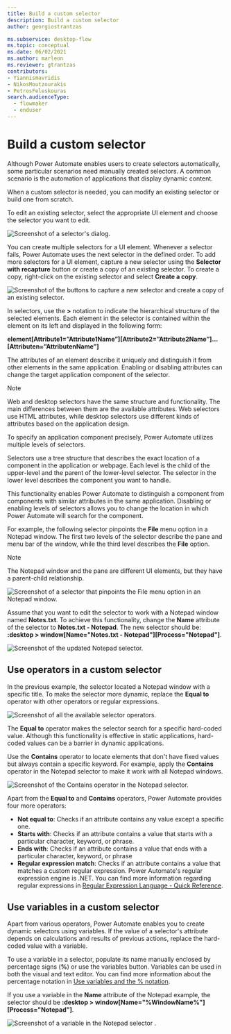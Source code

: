 ```yaml
---
title: Build a custom selector
description: Build a custom selector
author: georgiostrantzas

ms.subservice: desktop-flow
ms.topic: conceptual
ms.date: 06/02/2021
ms.author: marleon
ms.reviewer: gtrantzas
contributors:
- Yiannismavridis
- NikosMoutzourakis
- PetrosFeleskouras
search.audienceType: 
  - flowmaker
  - enduser
---
```


# Build a custom selector

Although Power Automate enables users to create selectors automatically, some particular scenarios need manually created selectors. A common scenario is the automation of applications that display dynamic content.

When a custom selector is needed, you can modify an existing selector or build one from scratch.

To edit an existing selector, select the appropriate UI element and choose the selector you want to edit. 

![Screenshot of a selector's dialog.](media/build-custom-selectors/edit-selector.png)

You can create multiple selectors for a UI element. Whenever a selector fails, Power Automate uses the next selector in the defined order. To add more selectors for a UI element, capture a new selector using the **Selector with recapture** button or create a copy of an existing selector. To create a copy, right-click on the existing selector and select **Create a copy**.

![Screenshot of the buttons to capture a new selector and create a copy of an existing selector.](media/build-custom-selectors/create-new-selector.png)

In selectors, use the **>** notation to indicate the hierarchical structure of the selected elements. Each element in the selector is contained within the element on its left and displayed in the following form: 

**element[Attribute1=”Attribute1Name”][Attribute2=”Attribute2Name”]...[Attributen=”AttributenName”]**

The attributes of an element describe it uniquely and distinguish it from other elements in the same application. Enabling or disabling attributes can change the target application component of the selector. 

> [!NOTE]
> Web and desktop selectors have the same structure and functionality. The main differences between them are the available attributes. Web selectors use HTML attributes, while desktop selectors use different kinds of attributes based on the application design.

To specify an application component precisely, Power Automate utilizes multiple levels of selectors.

Selectors use a tree structure that describes the exact location of a component in the application or webpage. Each level is the child of the upper-level and the parent of the lower-level selector. The selector in the lower level describes the component you want to handle. 

This functionality enables Power Automate to distinguish a component from components with similar attributes in the same application. Disabling or enabling levels of selectors allows you to change the location in which Power Automate will search for the component.

For example, the following selector pinpoints the **File** menu option in a Notepad window. The first two levels of the selector describe the pane and menu bar of the window, while the third level describes the **File** option.

> [!NOTE]
> The Notepad window and the pane are different UI elements, but they have a parent-child relationship. 

![Screenshot of a selector that pinpoints the File menu option in an Notepad window.](media/build-custom-selectors/file-option-notepad-selector.png)

Assume that you want to edit the selector to work with a Notepad window named **Notes.txt**. To achieve this functionality, change the **Name** attribute of the selector to **Notes.txt - Notepad**. The new selector should be: **:desktop > window[Name="Notes.txt - Notepad"][Process="Notepad"]**.

![Screenshot of the updated Notepad selector.](media/build-custom-selectors/notepad-selector.png)

## Use operators in a custom selector

In the previous example, the selector located a Notepad window with a specific title. To make the selector more dynamic, replace the **Equal to** operator with other operators or regular expressions.

![Screenshot of all the available selector operators.](media/build-custom-selectors/selector-operators.png)

The **Equal to** operator makes the selector search for a specific hard-coded value. Although this functionality is effective in static applications, hard-coded values can be a barrier in dynamic applications.

Use the **Contains** operator to locate elements that don't have fixed values but always contain a specific keyword. For example, apply the **Contains** operator in the Notepad selector to make it work with all Notepad windows.

![Screenshot of the Contains operator in the Notepad selector.](media/build-custom-selectors/contains-operator-notepad-selector.png)

Apart from the **Equal to** and **Contains** operators, Power Automate provides four more operators: 

- **Not equal to**: Checks if an attribute contains any value except a specific one.
- **Starts with**: Checks if an attribute contains a value that starts with a particular character, keyword, or phrase.
- **Ends with**: Checks if an attribute contains a value that ends with a particular character, keyword, or phrase
- **Regular expression match**: Checks if an attribute contains a value that matches a custom regular expression. Power Automate's regular expression engine is .NET. You can find more information regarding regular expressions in [Regular Expression Language - Quick Reference](/dotnet/standard/base-types/regular-expression-language-quick-reference).

## Use variables in a custom selector

Apart from various operators, Power Automate enables you to create dynamic selectors using variables. If the value of a selector's attribute depends on calculations and results of previous actions, replace the hard-coded value with a variable.

To use a variable in a selector, populate its name manually enclosed by percentage signs (**%**) or use the variables button. Variables can be used in both the visual and text editor. You can find more information about the percentage notation in [Use variables and the % notation](variable-manipulation.md).

If you use a variable in the **Name** attribute of the Notepad example, the selector should be **:desktop > window[Name="%WindowName%"][Process="Notepad"]**.

![Screenshot of a variable in the Notepad selector .](media/build-custom-selectors/variable-notepad-selector.png)
